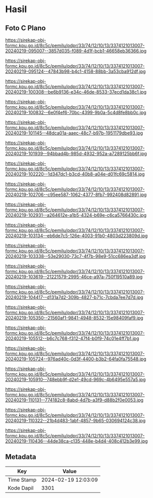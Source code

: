 # Hasil

## Foto C Plano

https://sirekap-obj-formc.kpu.go.id/8c5c/pemilu/pdpr/33/74/12/10/13/3374121013007-20240219-095007--3857d035-f089-4d1f-bcb1-46658eb36366.jpg

https://sirekap-obj-formc.kpu.go.id/8c5c/pemilu/pdpr/33/74/12/10/13/3374121013007-20240219-095124--47843b98-b4c1-4158-88bb-3a53cba912df.jpg

https://sirekap-obj-formc.kpu.go.id/8c5c/pemilu/pdpr/33/74/12/10/13/3374121013007-20240219-100308--be6b9136-e34c-46de-8533-37ecd1da38c1.jpg

https://sirekap-obj-formc.kpu.go.id/8c5c/pemilu/pdpr/33/74/12/10/13/3374121013007-20240219-100832--6e0f4ef6-70bc-4399-9b0a-5c4d8fe8bb0c.jpg

https://sirekap-obj-formc.kpu.go.id/8c5c/pemilu/pdpr/33/74/12/10/13/3374121013007-20240219-101145--48dca01a-aaec-48c7-b97b-1951179dbe93.jpg

https://sirekap-obj-formc.kpu.go.id/8c5c/pemilu/pdpr/33/74/12/10/13/3374121013007-20240219-101939--94bbad4b-985d-4932-952a-a7289125bb6f.jpg

https://sirekap-obj-formc.kpu.go.id/8c5c/pemilu/pdpr/33/74/12/10/13/3374121013007-20240219-102220--1d347dc1-b3cd-40b8-a04e-d01fc69c5814.jpg

https://sirekap-obj-formc.kpu.go.id/8c5c/pemilu/pdpr/33/74/12/10/13/3374121013007-20240219-102706--c95ee587-1062-4377-8fb7-992408d82891.jpg

https://sirekap-obj-formc.kpu.go.id/8c5c/pemilu/pdpr/33/74/12/10/13/3374121013007-20240219-102931--a264612e-a1b5-4324-b69e-c6ca5766430c.jpg

https://sirekap-obj-formc.kpu.go.id/8c5c/pemilu/pdpr/33/74/12/10/13/3374121013007-20240219-103134--eb6de7c5-126e-4003-91b0-4803d223809d.jpg

https://sirekap-obj-formc.kpu.go.id/8c5c/pemilu/pdpr/33/74/12/10/13/3374121013007-20240219-103338--53e29030-73c7-4f7b-98e9-51cc686ea3df.jpg

https://sirekap-obj-formc.kpu.go.id/8c5c/pemilu/pdpr/33/74/12/10/13/3374121013007-20240219-103619--21221579-2995-46ce-a97a-750f19510a89.jpg

https://sirekap-obj-formc.kpu.go.id/8c5c/pemilu/pdpr/33/74/12/10/13/3374121013007-20240219-104417--d131a7d2-309b-4827-b71c-7cbda7ee7d7d.jpg

https://sirekap-obj-formc.kpu.go.id/8c5c/pemilu/pdpr/33/74/12/10/13/3374121013007-20240219-105350--21560af1-9841-4948-8532-15e98409faf9.jpg

https://sirekap-obj-formc.kpu.go.id/8c5c/pemilu/pdpr/33/74/12/10/13/3374121013007-20240219-105512--b6c7c768-f312-47f4-b0f9-74c01e4ff7b1.jpg

https://sirekap-obj-formc.kpu.go.id/8c5c/pemilu/pdpr/33/74/12/10/13/3374121013007-20240219-105724--976ad40c-0d3f-4400-b3b2-64fa0fa75548.jpg

https://sirekap-obj-formc.kpu.go.id/8c5c/pemilu/pdpr/33/74/12/10/13/3374121013007-20240219-105910--748ebb9f-d2e1-49cd-969c-4b6495e557a5.jpg

https://sirekap-obj-formc.kpu.go.id/8c5c/pemilu/pdpr/33/74/12/10/13/3374121013007-20240219-110131--774182c8-8abd-4d7b-a3f9-d88b2f0e0053.jpg

https://sirekap-obj-formc.kpu.go.id/8c5c/pemilu/pdpr/33/74/12/10/13/3374121013007-20240219-110322--21b4d483-1abf-4857-9b65-030694124c38.jpg

https://sirekap-obj-formc.kpu.go.id/8c5c/pemilu/pdpr/33/74/12/10/13/3374121013007-20240219-110436--44de38ca-c135-448e-b4d4-408c412b3e99.jpg


## Metadata

| Key        | Value               |
| ---------- | ------------------- |
| Time Stamp | 2024-02-19 12:03:09 |
| Kode Dapil | 3301                |



